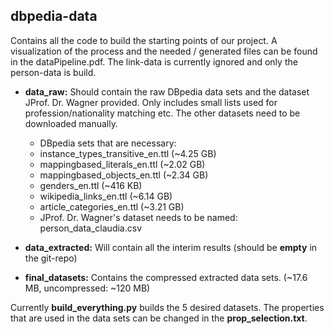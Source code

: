 dbpedia-data
-----
Contains all the code to build the starting points of our project. A visualization of the process and the needed / generated files can be found in the dataPipeline.pdf. The link-data is currently ignored and only the person-data is build.

- **data_raw:** Should contain the raw DBpedia data sets and the dataset JProf. Dr. Wagner provided. Only includes small lists used for profession/nationality matching etc. The other datasets need to be downloaded manually.
  - DBpedia sets that are necessary:
   - instance_types_transitive_en.ttl (~4.25 GB)
   - mappingbased_literals_en.ttl (~2.02 GB)
   - mappingbased_objects_en.ttl (~2.34 GB)
   - genders_en.ttl (~416 KB)
   - wikipedia_links_en.ttl (~6.14 GB)
   - article_categories_en.ttl (~3.21 GB)
  - JProf. Dr. Wagner's dataset needs to be named: person_data_claudia.csv
  

- **data_extracted:** Will contain all the interim results (should be **empty** in the git-repo)
- **final_datasets:** Contains the compressed extracted data sets. (~17.6 MB, uncompressed: ~120 MB)

Currently **build_everything.py** builds the 5 desired datasets. The properties that are used in the data sets can be changed in the **prop_selection.txt**.

